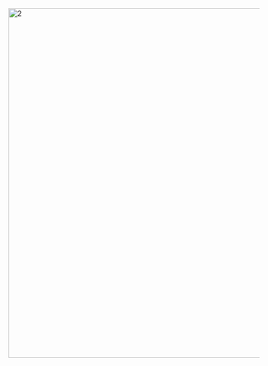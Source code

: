 <img src="https://github.com/2alf/2alf/assets/113948114/4aafa0c5-cdd4-4cc7-a9bd-4a2e90b9095c" alt="2" style="width:700px;"/>
